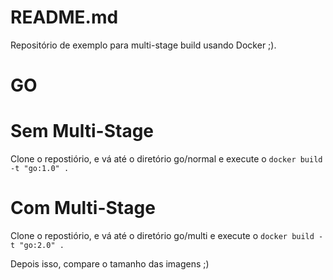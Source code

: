 # README.md
Repositório de exemplo para multi-stage build usando Docker ;).

# GO

# Sem Multi-Stage

Clone o repostiório, e vá até o diretório go/normal e execute o ``docker build -t "go:1.0" .``


# Com Multi-Stage

Clone o repostiório, e vá até o diretório go/multi e execute o ``docker build -t "go:2.0" .``

Depois isso, compare o tamanho das imagens ;)
